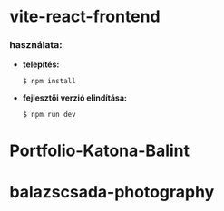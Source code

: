 # vite-react-frontend

### használata:

- **telepítés:**
  ```shell
  $ npm install
  ```
- **fejlesztői verzió elindítása:**
  ```shell
  $ npm run dev
  ```

# Portfolio-Katona-Balint
# balazscsada-photography
